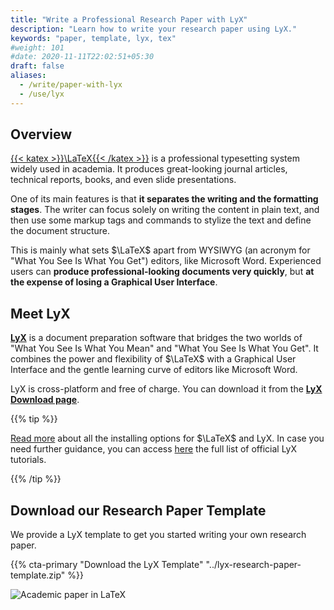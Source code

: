 ```yaml
---
title: "Write a Professional Research Paper with LyX"
description: "Learn how to write your research paper using LyX."
keywords: "paper, template, lyx, tex"
#weight: 101
#date: 2020-11-11T22:02:51+05:30
draft: false
aliases:
  - /write/paper-with-lyx
  - /use/lyx
---
```


## Overview

[{{< katex >}}\LaTeX{{< /katex >}}](https://www.latex-project.org) is a professional typesetting system widely used in academia. It produces great-looking journal articles, technical reports, books, and even slide presentations.

One of its main features is that **it separates the writing and the formatting stages**. The writer can focus solely on writing the content in plain text, and then use some markup tags and commands to stylize the text and define the document structure.

This is mainly what sets $\LaTeX$ apart from WYSIWYG (an acronym for "What You See Is What You Get") editors, like Microsoft Word. Experienced users can **produce professional-looking documents very quickly**, but **at the expense of losing a Graphical User Interface**.

## Meet LyX

**[LyX](https://www.lyx.org)** is a document preparation software that bridges the two worlds of "What You See Is What You Mean" and "What You See Is What You Get". It combines the power and flexibility of $\LaTeX$ with a Graphical User Interface and the gentle learning curve of editors like Microsoft Word.

LyX is cross-platform and free of charge. You can download it from the **[LyX Download page](https://www.lyx.org/Download)**.

{{% tip %}}

[Read more](/get/latex) about all the installing options for $\LaTeX$ and LyX.
In case you need further guidance, you can access [here](https://wiki.lyx.org/LyX/Tutorials) the full list of official LyX tutorials.

{{% /tip %}}

## Download our Research Paper Template

We provide a LyX template to get you started writing your own research paper.

{{% cta-primary "Download the LyX Template" "../lyx-research-paper-template.zip" %}}

![Academic paper in LaTeX](../img/research-paper-lyx-template.png)
